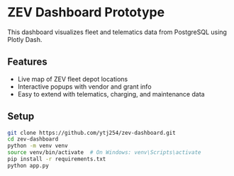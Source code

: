 # ZEV Dashboard Prototype

This dashboard visualizes fleet and telematics data from PostgreSQL using Plotly Dash.

## Features
- Live map of ZEV fleet depot locations
- Interactive popups with vendor and grant info
- Easy to extend with telematics, charging, and maintenance data

## Setup
```bash
git clone https://github.com/ytj254/zev-dashboard.git
cd zev-dashboard
python -m venv venv
source venv/bin/activate  # On Windows: venv\Scripts\activate
pip install -r requirements.txt
python app.py
